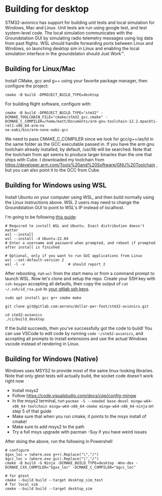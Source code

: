 # Building for desktop

STM32-avionics has support for building unit tests and local simulation for Windows, Mac and Linux. Unit tests are run using google test, and test system-level code. The local simulation communicates with the Groundstation GUI by simulating radio telemetry messages using log data from past flights. WSL should handle forwarding ports between Linux and Windows, so launching desktop sim in Linux and enabling the local simulation interface in the groundstaton should Just Work:tm:.


## Building for Linux/Mac

Install CMake, gcc and g++ using your favorite package manager, then configure the project:

```
cmake -B build -DPROJECT_BUILD_TYPE=desktop
```

For building flight software, configure with:

```
cmake -B build -DPROJECT_BUILD_TYPE="stm32" -DCMAKE_TOOLCHAIN_FILE="cmake/stm32_gcc.cmake" -DCMAKE_C_COMPILER=/home/matt/Documents/arm-gnu-toolchain-12.2.mpacbti-rel1-x86_64-arm-no
ne-eabi/bin/arm-none-eabi-gcc
```

We need to pass CMAKE_C_COMPILER since we look for gcc/g++/as/ld in the same folder as the GCC executable passed in. If you have the arm gnu toolchain already installed, by default, /usr/lib will be searched. Note that the toolchain from apt seems to produce larger binaries than the one that ships with Cube. I downloaded my toolchain from https://developer.arm.com/Tools%20and%20Software/GNU%20Toolchain , but you can also point it to the GCC from Cube.

## Building for Windows using WSL

Install Ubuntu on your computer using WSL, and then build normally using the Linux instructions above. WSL 2 users may need to change the Groundstation GUI to point to WSL's IP instead of localhost.

I'm going to be following [this guide](https://learn.microsoft.com/en-us/windows/wsl/install):

```
# Required to install WSL and Ubuntu. Exact distribution doesn't matter
wsl --install
wsl --install -d Ubuntu-22.04
# Enter a username and password when prompted, and reboot if prompted after install is finished

# Optional, only if you want to run GUI applications from Linux
wsl --set-default-version 2 
wsl -l -v                    # should report 2
```

After rebooting, run `wsl` from the start menu or from a command prompt to launch WSL. Now let's clone and setup the repo. Create your SSH key with `ssh-keygen` accepting all defaults, then copy the output of `cat ~/.ssh/id_rsa.pub` to [your gitlab ssh keys](https://gitlab.com/-/profile/keys).

```
sudo apt install gcc g++ cmake make

git clone git@gitlab.com:aeronu/dollar-per-foot/stm32-avionics.git

cd stm32-avionics
./ci/build_desktop
```

If the build succeeds, then you've successfully got the code to build! You can use VSCode to edit code by running `code ~/stm32-avionics`, and accepting all prompts to install extensions and use the actual Windows vscode instead of rendering in Linux. 


## Building for Windows (Native)

Windows uses MSYS2 to provide most of the same linux-looking libraries. Note that only gtest tests will actually build, the socket code doesn't work right now

- Install msys2
- Follow https://code.visualstudio.com/docs/cpp/config-mingw
- In the msys2 terminal, run `pacman -S --needed base-devel mingw-w64-x86_64-toolchain mingw-w64-x86_64-cmake mingw-w64-x86_64-ninja` on step 5 of that guide
- Make sure that when you run cmake, it points to the msys install of cmake!
- Make sure to add msys2 to the path
- Try a full msys upgrade with pacman -Suy if you have weird issues

After doing the above, run the following in Powershell

```
# configure
$gxx_loc = (where.exe g++).Replace("\","/")
$gcc_loc = (where.exe gcc).Replace("\","/")
cmake -B build -G Ninja -DCMAKE_BUILD_TYPE=desktop -Wno-dev -DCMAKE_CXX_COMPILER="$gxx_loc" -DCMAKE_C_COMPILER="$gcc_loc"

# for gtest
cmake --build build --target desktop_sim_test
# for local sim
cmake --build build --target desktop_sim
```
